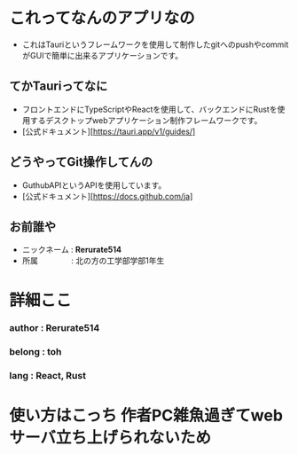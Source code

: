 # これってなんのアプリなの
- これはTauriというフレームワークを使用して制作したgitへのpushやcommitがGUIで簡単に出来るアプリケーションです。

## てかTauriってなに
- フロントエンドにTypeScriptやReactを使用して、バックエンドにRustを使用するデスクトップwebアプリケーション制作フレームワークです。
- [公式ドキュメント][https://tauri.app/v1/guides/]

## どうやってGit操作してんの
- GuthubAPIというAPIを使用しています。
- [公式ドキュメント][https://docs.github.com/ja]

## お前誰や
- ニックネーム : **Rerurate514**
- 所属　　　　 : 北の方の工学部学部1年生

# 詳細ここ
### author : Rerurate514
### belong : toh
### lang   : React, Rust

# 使い方はこっち 作者PC雑魚過ぎてwebサーバ立ち上げられないため
